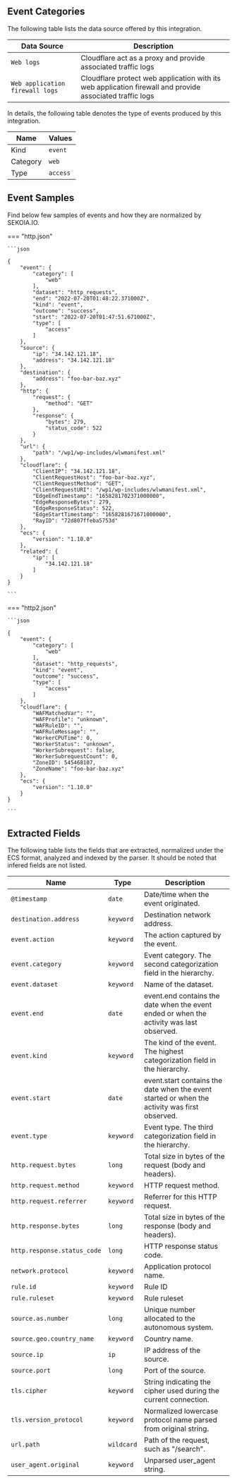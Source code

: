 
## Event Categories


The following table lists the data source offered by this integration.

| Data Source | Description                          |
| ----------- | ------------------------------------ |
| `Web logs` | Cloudflare act as a proxy and provide associated traffic logs |
| `Web application firewall logs` | Cloudflare protect web application with its web application firewall and provide associated traffic logs |





In details, the following table denotes the type of events produced by this integration.

| Name | Values |
| ---- | ------ |
| Kind | `event` |
| Category | `web` |
| Type | `access` |




## Event Samples

Find below few samples of events and how they are normalized by SEKOIA.IO.


=== "http.json"

    ```json
	
    {
        "event": {
            "category": [
                "web"
            ],
            "dataset": "http_requests",
            "end": "2022-07-20T01:48:22.371000Z",
            "kind": "event",
            "outcome": "success",
            "start": "2022-07-20T01:47:51.671000Z",
            "type": [
                "access"
            ]
        },
        "source": {
            "ip": "34.142.121.18",
            "address": "34.142.121.18"
        },
        "destination": {
            "address": "foo-bar-baz.xyz"
        },
        "http": {
            "request": {
                "method": "GET"
            },
            "response": {
                "bytes": 279,
                "status_code": 522
            }
        },
        "url": {
            "path": "/wp1/wp-includes/wlwmanifest.xml"
        },
        "cloudflare": {
            "ClientIP": "34.142.121.18",
            "ClientRequestHost": "foo-bar-baz.xyz",
            "ClientRequestMethod": "GET",
            "ClientRequestURI": "/wp1/wp-includes/wlwmanifest.xml",
            "EdgeEndTimestamp": "1658281702371000000",
            "EdgeResponseBytes": 279,
            "EdgeResponseStatus": 522,
            "EdgeStartTimestamp": "1658281671671000000",
            "RayID": "72d807ffeba5753d"
        },
        "ecs": {
            "version": "1.10.0"
        },
        "related": {
            "ip": [
                "34.142.121.18"
            ]
        }
    }
    	
	```


=== "http2.json"

    ```json
	
    {
        "event": {
            "category": [
                "web"
            ],
            "dataset": "http_requests",
            "kind": "event",
            "outcome": "success",
            "type": [
                "access"
            ]
        },
        "cloudflare": {
            "WAFMatchedVar": "",
            "WAFProfile": "unknown",
            "WAFRuleID": "",
            "WAFRuleMessage": "",
            "WorkerCPUTime": 0,
            "WorkerStatus": "unknown",
            "WorkerSubrequest": false,
            "WorkerSubrequestCount": 0,
            "ZoneID": 545468107,
            "ZoneName": "foo-bar-baz.xyz"
        },
        "ecs": {
            "version": "1.10.0"
        }
    }
    	
	```





## Extracted Fields

The following table lists the fields that are extracted, normalized under the ECS format, analyzed and indexed by the parser. It should be noted that infered fields are not listed.

| Name | Type | Description                |
| ---- | ---- | ---------------------------|
|`@timestamp` | `date` | Date/time when the event originated. |
|`destination.address` | `keyword` | Destination network address. |
|`event.action` | `keyword` | The action captured by the event. |
|`event.category` | `keyword` | Event category. The second categorization field in the hierarchy. |
|`event.dataset` | `keyword` | Name of the dataset. |
|`event.end` | `date` | event.end contains the date when the event ended or when the activity was last observed. |
|`event.kind` | `keyword` | The kind of the event. The highest categorization field in the hierarchy. |
|`event.start` | `date` | event.start contains the date when the event started or when the activity was first observed. |
|`event.type` | `keyword` | Event type. The third categorization field in the hierarchy. |
|`http.request.bytes` | `long` | Total size in bytes of the request (body and headers). |
|`http.request.method` | `keyword` | HTTP request method. |
|`http.request.referrer` | `keyword` | Referrer for this HTTP request. |
|`http.response.bytes` | `long` | Total size in bytes of the response (body and headers). |
|`http.response.status_code` | `long` | HTTP response status code. |
|`network.protocol` | `keyword` | Application protocol name. |
|`rule.id` | `keyword` | Rule ID |
|`rule.ruleset` | `keyword` | Rule ruleset |
|`source.as.number` | `long` | Unique number allocated to the autonomous system. |
|`source.geo.country_name` | `keyword` | Country name. |
|`source.ip` | `ip` | IP address of the source. |
|`source.port` | `long` | Port of the source. |
|`tls.cipher` | `keyword` | String indicating the cipher used during the current connection. |
|`tls.version_protocol` | `keyword` | Normalized lowercase protocol name parsed from original string. |
|`url.path` | `wildcard` | Path of the request, such as "/search". |
|`user_agent.original` | `keyword` | Unparsed user_agent string. |

